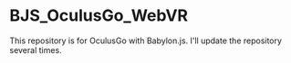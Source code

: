 # BJS_OculusGo_WebVR
This repository is for OculusGo with Babylon.js. I'll update the repository several times.
